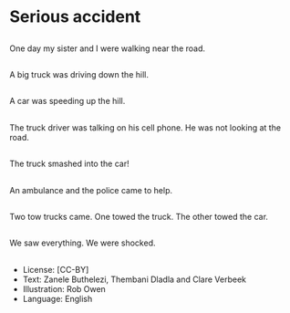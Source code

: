 # Serious accident

##
One day my sister and I
were walking near the
road.

##
A big truck was driving
down the hill.

##
A car was speeding up
the hill.

##
The truck driver was
talking on his cell
phone.
He was not looking at
the road.

##
The truck smashed into
the car!

##
An ambulance and the
police came to help.

##
Two tow trucks came.
One towed the truck.
The other towed the
car.

##
We saw everything.
We were shocked.

##
* License: [CC-BY]
* Text: Zanele Buthelezi, Thembani Dladla and Clare Verbeek
* Illustration: Rob Owen
* Language: English
